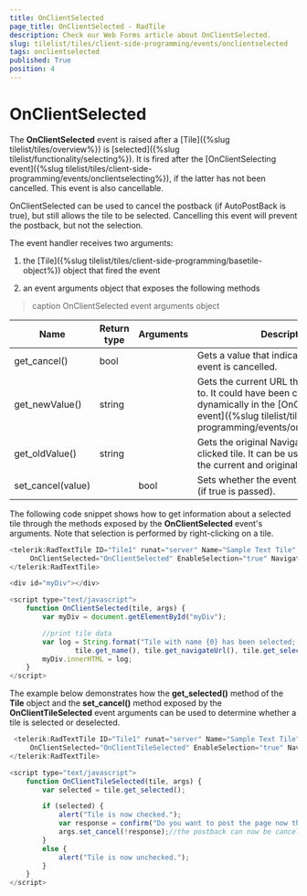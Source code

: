 ```yaml
---
title: OnClientSelected
page_title: OnClientSelected - RadTile
description: Check our Web Forms article about OnClientSelected.
slug: tilelist/tiles/client-side-programming/events/onclientselected
tags: onclientselected
published: True
position: 4
---
```


# OnClientSelected


The **OnClientSelected** event is raised after a [Tile]({%slug tilelist/tiles/overview%}) is [selected]({%slug tilelist/functionality/selecting%}). It is fired after the [OnClientSelecting event]({%slug tilelist/tiles/client-side-programming/events/onclientselecting%}), if the latter has not been cancelled. This event is also cancellable.

OnClientSelected can be used to cancel the postback (if AutoPostBack is true), but still allows the tile to be selected. Cancelling this event will prevent the postback, but not the selection.

The event handler receives two arguments:

1. the [Tile]({%slug tilelist/tiles/client-side-programming/basetile-object%}) object that fired the event

1. an event arguments object that exposes the following methods


>caption OnClientSelected event arguments object

|  **Name**  |  **Return type**  |  **Arguments**  |  **Description**  |
| ------ | ------ | ------ | ------ |
|get_cancel()|bool||Gets a value that indicates whether the event is cancelled.|
|get_newValue()|string||Gets the current URL the tile will navigate to. It could have been changed dynamically in the [OnClientClicking event]({%slug tilelist/tiles/client-side-programming/events/onclientclicking%}).|
|get_oldValue()|string||Gets the original NavigateUrl of the clicked tile. It can be used to compare the current and original values.|
|set_cancel(value)||bool|Sets whether the event will be cancelled (if true is passed).|

The following code snippet shows how to get information about a selected tile through the methods exposed by the **OnClientSelected** event's arguments. Note that selection is performed by right-clicking on a tile.

````JavaScript
<telerik:RadTextTile ID="Tile1" runat="server" Name="Sample Text Tile" Text="Lorem ipsum dolor sit amet" Title-Text="Sample"
     OnClientSelected="OnClientSelected" EnableSelection="true" NavigateUrl="https://www.telerik.com">
</telerik:RadTextTile>

<div id="myDiv"></div>

<script type="text/javascript">
    function OnClientSelected(tile, args) {
        var myDiv = document.getElementById("myDiv");

        //print tile data
        var log = String.format("Tile with name {0} has been selected; navigateUrl: {1}; selected: {2}; <br />",
                tile.get_name(), tile.get_navigateUrl(), tile.get_selected());
        myDiv.innerHTML = log;
    }
</script>
````



The example below demonstrates how the **get_selected()** method of the **Tile** object and the **set_cancel()** method exposed by the **OnClientTileSelected** event arguments can be used to determine whether a tile is selected or deselected.

````JavaScript
 <telerik:RadTextTile ID="Tile1" runat="server" Name="Sample Text Tile" Text="Lorem ipsum dolor sit amet" Title-Text="Sample"
     OnClientSelected="OnClientTileSelected" EnableSelection="true" NavigateUrl="https://www.telerik.com">
</telerik:RadTextTile>

<script type="text/javascript">
    function OnClientTileSelected(tile, args) {
        var selected = tile.get_selected();

        if (selected) {
            alert("Tile is now checked.");
            var response = confirm("Do you want to post the page now that the tile is selected?");
            args.set_cancel(!response);//the postback can now be cancelled, not the tile selection
        }
        else {
            alert("Tile is now unchecked.");
        }
    }
</script>
````


